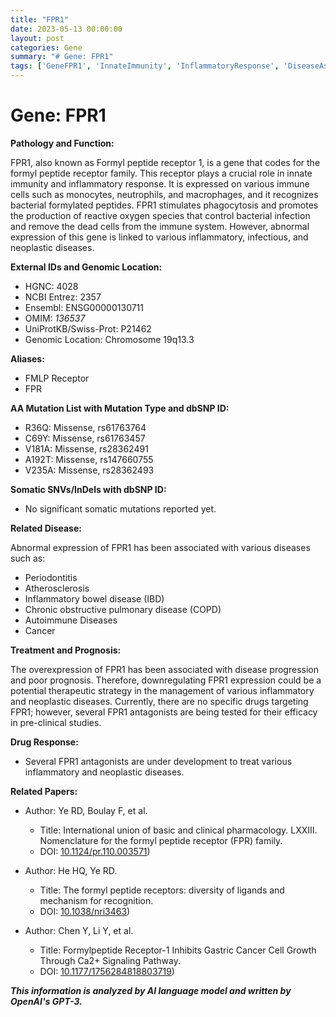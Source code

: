 ```yaml
---
title: "FPR1"
date: 2023-05-13 00:00:00
layout: post
categories: Gene
summary: "# Gene: FPR1"
tags: ['GeneFPR1', 'InnateImmunity', 'InflammatoryResponse', 'DiseaseAssociation', 'TherapeuticTarget', 'FPR1Antagonists', 'Prognosis', 'Ca2+SignalingPathway']
---
```


# Gene: FPR1

**Pathology and Function:** 

FPR1, also known as Formyl peptide receptor 1, is a gene that codes for the formyl peptide receptor family. This receptor plays a crucial role in innate immunity and inflammatory response. It is expressed on various immune cells such as monocytes, neutrophils, and macrophages, and it recognizes bacterial formylated peptides. FPR1 stimulates phagocytosis and promotes the production of reactive oxygen species that control bacterial infection and remove the dead cells from the immune system. However, abnormal expression of this gene is linked to various inflammatory, infectious, and neoplastic diseases.

**External IDs and Genomic Location:**

- HGNC: 4028
- NCBI Entrez: 2357
- Ensembl: ENSG00000130711
- OMIM: *136537*
- UniProtKB/Swiss-Prot: P21462
- Genomic Location: Chromosome 19q13.3

**Aliases:**

- FMLP Receptor
- FPR

**AA Mutation List with Mutation Type and dbSNP ID:**

- R36Q: Missense, rs61763764
- C69Y: Missense, rs61763457
- V181A: Missense, rs28362491
- A192T: Missense, rs147660755
- V235A: Missense, rs28362493


**Somatic SNVs/InDels with dbSNP ID:**

- No significant somatic mutations reported yet.

**Related Disease:**

Abnormal expression of FPR1 has been associated with various diseases such as:

- Periodontitis
- Atherosclerosis
- Inflammatory bowel disease (IBD)
- Chronic obstructive pulmonary disease (COPD)
- Autoimmune Diseases
- Cancer

**Treatment and Prognosis:**

The overexpression of FPR1 has been associated with disease progression and poor prognosis. Therefore, downregulating FPR1 expression could be a potential therapeutic strategy in the management of various inflammatory and neoplastic diseases. Currently, there are no specific drugs targeting FPR1; however, several FPR1 antagonists are being tested for their efficacy in pre-clinical studies.

**Drug Response:**

- Several FPR1 antagonists are under development to treat various inflammatory and neoplastic diseases.

**Related Papers:**

- Author: Ye RD, Boulay F, et al.
  - Title: International union of basic and clinical pharmacology. LXXIII. Nomenclature for the formyl peptide receptor (FPR) family.
  - DOI: [10.1124/pr.110.003571](https://doi.org/10.1124/pr.110.003571))

- Author: He HQ, Ye RD.
  - Title: The formyl peptide receptors: diversity of ligands and mechanism for recognition.
  - DOI: [10.1038/nri3463](https://doi.org/10.1038/nri3463))

- Author: Chen Y, Li Y, et al.
  - Title: Formylpeptide Receptor-1 Inhibits Gastric Cancer Cell Growth Through Ca2+ Signaling Pathway.
  - DOI: [10.1177/1756284818803719](https://doi.org/10.1177/1756284818803719))

**_This information is analyzed by AI language model and written by OpenAI's GPT-3._**
